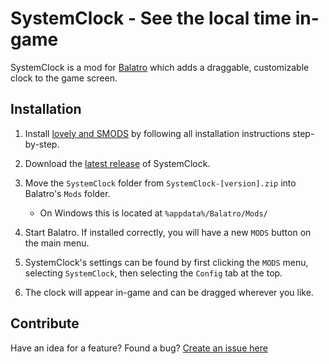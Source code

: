 # SystemClock - See the local time in-game
SystemClock is a mod for [Balatro](https://store.steampowered.com/app/2379780/Balatro/) which adds a draggable, customizable clock to the game screen.

## Installation
1. Install [lovely and SMODS](https://github.com/Steamodded/smods/wiki) by following all installation instructions step-by-step.
   
2. Download the [latest release](https://github.com/Breezebuilder/SystemClock/releases/latest) of SystemClock.
   
3. Move the `SystemClock` folder from `SystemClock-[version].zip` into Balatro's `Mods` folder.
    - On Windows this is located at `%appdata%/Balatro/Mods/`
    
4. Start Balatro. If installed correctly, you will have a new `MODS` button on the main menu.
   
5. SystemClock's settings can be found by first clicking the `MODS` menu, selecting `SystemClock`, then selecting the `Config` tab at the top.
   
6. The clock will appear in-game and can be dragged wherever you like.


## Contribute
Have an idea for a feature? Found a bug?
[Create an issue here](https://github.com/Breezebuilder/SystemClock/issues/)
